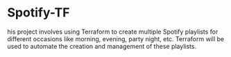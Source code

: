 # Spotify-TF
his project involves using Terraform to create multiple Spotify playlists for different occasions like morning, evening, party night, etc. Terraform will be used to automate the creation and management of these playlists.
